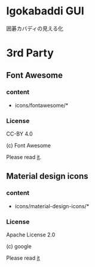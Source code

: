 # Igokabaddi GUI
囲碁カバディの見える化
# 3rd Party
## Font Awesome
### content
 * icons/fontawesome/\*
### License
CC-BY 4.0

(c) Font Awesome

Please read [it](https://fontawesome.com/license).
## Material design icons
### content
 * icons/material-design-icons/\*
### License
Apache License 2.0

(c) google

Please read [it](https://github.com/google/material-design-icons/blob/master/LICENSE)
